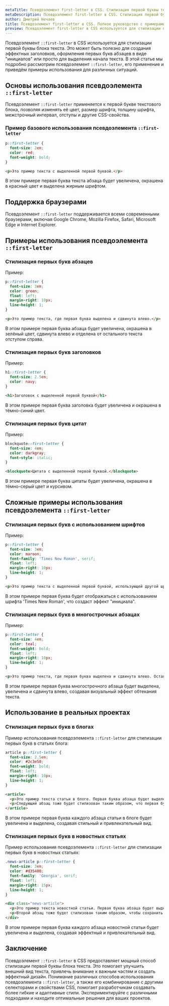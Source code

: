 ```yaml
---
metaTitle: Псевдоэлемент first-letter в CSS. Стилизация первой буквы текста
metaDescription: Псевдоэлемент first-letter в CSS. Стилизация первой буквы текста
author: Дмитрий Нечаев
title: Псевдоэлемент first-letter в CSS. Полное руководство с примерами
preview: Псевдоэлемент first-letter в CSS используется для стилизации первой буквы блока текста.
---
```


Псевдоэлемент `::first-letter` в CSS используется для стилизации первой буквы блока текста. Это может быть полезно для создания эффектных заголовков, оформления первых букв абзацев в виде "инициалов" или просто для выделения начала текста. В этой статье мы подробно рассмотрим псевдоэлемент `::first-letter`, его применение и приведём примеры использования для различных ситуаций.

## Основы использования псевдоэлемента `::first-letter`

Псевдоэлемент `::first-letter` применяется к первой букве текстового блока, позволяя изменять её цвет, размер шрифта, толщину шрифта, межстрочный интервал, отступы и другие CSS-свойства.

### Пример базового использования псевдоэлемента `::first-letter`

```css
p::first-letter {
  font-size: 2em;
  color: red;
  font-weight: bold;
}

```

```html
<p>Это пример текста с выделенной первой буквой.</p>

```

В этом примере первая буква текста абзаца будет увеличена, окрашена в красный цвет и выделена жирным шрифтом.

## Поддержка браузерами

Псевдоэлемент `::first-letter` поддерживается всеми современными браузерами, включая Google Chrome, Mozilla Firefox, Safari, Microsoft Edge и Internet Explorer.

## Примеры использования псевдоэлемента `::first-letter`

### Стилизация первых букв абзацев

Пример:

```css
p::first-letter {
  font-size: 3em;
  color: green;
  float: left;
  margin-right: 10px;
  line-height: 1;
}

```

```html
<p>Это пример текста, где первая буква выделена и сдвинута влево.</p>

```

В этом примере первая буква абзаца будет увеличена, окрашена в зелёный цвет, сдвинута влево и отделена от остального текста отступом справа.

### Стилизация первых букв заголовков

Пример:

```css
h1::first-letter {
  font-size: 2.5em;
  color: navy;
}

```

```html
<h1>Заголовок с выделенной первой буквой</h1>

```

В этом примере первая буква заголовка будет увеличена и окрашена в тёмно-синий цвет.

### Стилизация первых букв цитат

Пример:

```css
blockquote::first-letter {
  font-size: 4em;
  color: darkgray;
  font-style: italic;
}

```

```html
<blockquote>Цитата с выделенной первой буквой.</blockquote>

```

В этом примере первая буква цитаты будет увеличена, окрашена в тёмно-серый цвет и курсивом.

## Сложные примеры использования псевдоэлемента `::first-letter`

### Стилизация первых букв с использованием шрифтов

Пример:

```css
p::first-letter {
  font-size: 3em;
  color: maroon;
  font-family: 'Times New Roman', serif;
  float: left;
  margin-right: 10px;
  line-height: 1;
}

```

```html
<p>Это пример текста с выделенной первой буквой, использующей другой шрифт.</p>

```

В этом примере первая буква будет отображаться с использованием шрифта 'Times New Roman', что создаст эффект "инициала".

### Стилизация первых букв в многострочных абзацах

Пример:

```css
p::first-letter {
  font-size: 4em;
  color: teal;
  font-weight: bold;
  float: left;
  margin-right: 10px;
  line-height: 1;
}

```

```html
<p>Это пример текста, где первая буква выделена и сдвинута влево. Остальной текст будет обтекать первую букву, создавая интересный визуальный эффект. Этот эффект особенно хорошо смотрится в многострочных абзацах, где первая буква явно выделяется на фоне остального текста.</p>

```

В этом примере первая буква многострочного абзаца будет выделена, увеличена и сдвинута влево, создавая визуальный эффект обтекания текста.

## Использование в реальных проектах

### Стилизация первых букв в блогах

Пример использования псевдоэлемента `::first-letter` для стилизации первых букв в статьях блога:

```css
article p::first-letter {
  font-size: 2.5em;
  color: #2c3e50;
  font-weight: bold;
  float: left;
  margin-right: 10px;
  line-height: 1;
}

```

```html
<article>
  <p>Это пример текста статьи в блоге. Первая буква абзаца будет выделена, чтобы привлечь внимание читателя и создать стильный вид.</p>
  <p>Следующий абзац тоже будет стилизован таким образом, что первая буква будет выделена, создавая единообразный стиль для всей статьи.</p>
</article>

```

В этом примере первая буква каждого абзаца статьи в блоге будет увеличена и выделена, создавая стильный и привлекательный вид.

### Стилизация первых букв в новостных статьях

Пример использования псевдоэлемента `::first-letter` для стилизации первых букв в новостных статьях:

```css
.news-article p::first-letter {
  font-size: 3em;
  color: #d35400;
  font-family: 'Georgia', serif;
  float: left;
  margin-right: 15px;
  line-height: 1;
}

```

```html
<div class="news-article">
  <p>Это пример текста новостной статьи. Первая буква абзаца будет выделена, чтобы создать эффектный вид и привлечь внимание читателей.</p>
  <p>Второй абзац тоже будет стилизован таким образом, чтобы сохранить единообразный стиль для всей статьи.</p>
</div>

```

В этом примере первая буква каждого абзаца новостной статьи будет увеличена и выделена, создавая эффектный и привлекательный вид.

## Заключение

Псевдоэлемент `::first-letter` в CSS предоставляет мощный способ стилизации первой буквы блока текста. Это помогает улучшить внешний вид текста, привлечь внимание к важным частям и создать эффектный дизайн. Понимание различных способов использования псевдоэлемента `::first-letter`, а также его комбинирование с другими селекторами и свойствами CSS, помогает разработчикам создавать более гибкие и адаптивные стили. Экспериментируйте с различными подходами и находите оптимальные решения для ваших проектов.